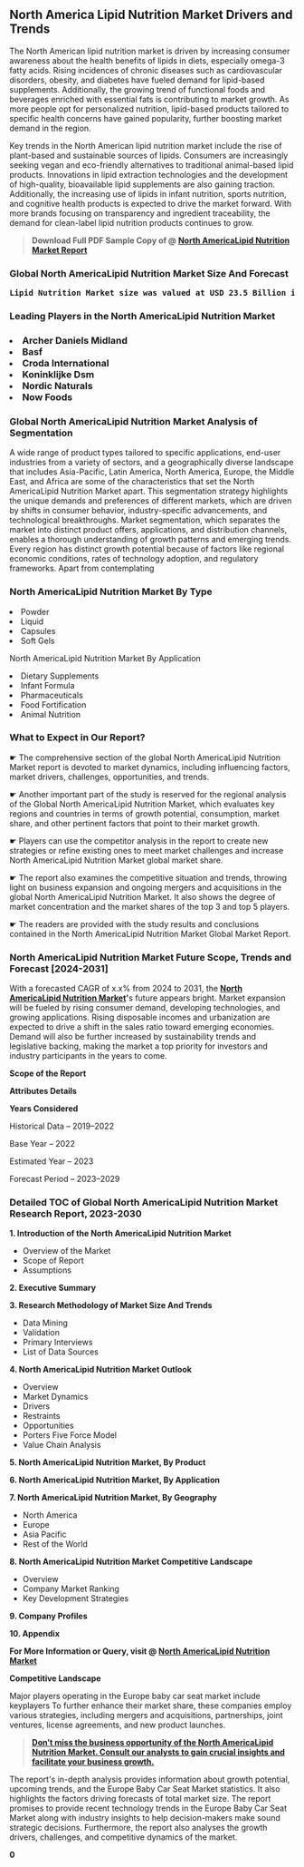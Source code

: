 <p> <h2>North America Lipid Nutrition Market Drivers and Trends</h2><p>The North American lipid nutrition market is driven by increasing consumer awareness about the health benefits of lipids in diets, especially omega-3 fatty acids. Rising incidences of chronic diseases such as cardiovascular disorders, obesity, and diabetes have fueled demand for lipid-based supplements. Additionally, the growing trend of functional foods and beverages enriched with essential fats is contributing to market growth. As more people opt for personalized nutrition, lipid-based products tailored to specific health concerns have gained popularity, further boosting market demand in the region.</p><p>Key trends in the North American lipid nutrition market include the rise of plant-based and sustainable sources of lipids. Consumers are increasingly seeking vegan and eco-friendly alternatives to traditional animal-based lipid products. Innovations in lipid extraction technologies and the development of high-quality, bioavailable lipid supplements are also gaining traction. Additionally, the increasing use of lipids in infant nutrition, sports nutrition, and cognitive health products is expected to drive the market forward. With more brands focusing on transparency and ingredient traceability, the demand for clean-label lipid nutrition products continues to grow.</p></p><blockquote id="" class=""><strong>Download Full PDF Sample Copy of @&nbsp;<a href="https://www.verifiedmarketreports.com/download-sample/?rid=506913&utm_source=GitHub-Jan&utm_medium=290" target="_blank">North AmericaLipid Nutrition Market Report</a>&nbsp;&nbsp;</strong></blockquote><h3 id="" class=""><strong>Global&nbsp;North AmericaLipid Nutrition Market Size And Forecast</strong></h3><pre class="reader-text-block__code-block"><strong>Lipid Nutrition Market size was valued at USD 23.5 Billion in 2022 and is projected to reach USD 42.1 Billion by 2030, growing at a CAGR of 7.8% from 2024 to 2030.</strong></pre><h3 id="" class="">Leading Players in the&nbsp;North AmericaLipid Nutrition Market</h3><h3 class=""></Li><Li>Archer Daniels Midland</Li><Li> Basf</Li><Li> Croda International</Li><Li> Koninklijke Dsm</Li><Li> Nordic Naturals</Li><Li> Now Foods</h3><h3 id="" class="">Global&nbsp;North AmericaLipid Nutrition Market Analysis of Segmentation</h3><p id="" class="">A wide range of product types tailored to specific applications, end-user industries from a variety of sectors, and a geographically diverse landscape that includes Asia-Pacific, Latin America, North America, Europe, the Middle East, and Africa are some of the characteristics that set the North AmericaLipid Nutrition Market apart. This segmentation strategy highlights the unique demands and preferences of different markets, which are driven by shifts in consumer behavior, industry-specific advancements, and technological breakthroughs. Market segmentation, which separates the market into distinct product offers, applications, and distribution channels, enables a thorough understanding of growth patterns and emerging trends. Every region has distinct growth potential because of factors like regional economic conditions, rates of technology adoption, and regulatory frameworks. Apart from contemplating</p><h3 id="" class="">North AmericaLipid Nutrition Market&nbsp;By Type</h3><p></Li><Li>Powder</Li><Li> Liquid</Li><Li> Capsules</Li><Li> Soft Gels</p><div class="" data-test-id=""><p>North AmericaLipid Nutrition Market&nbsp;By Application</p></div><p class=""></Li><Li>Dietary Supplements</Li><Li> Infant Formula</Li><Li> Pharmaceuticals</Li><Li> Food Fortification</Li><Li> Animal Nutrition</p><div class="" data-test-id=""><h3><span class="">What to Expect in Our Report?</span></h3></div><div class="" data-test-id=""><p><span class="">☛ The comprehensive section of the global North AmericaLipid Nutrition Market report is devoted to market dynamics, including influencing factors, market drivers, challenges, opportunities, and trends.</span></p></div><div class="" data-test-id=""><p><span class="">☛ Another important part of the study is reserved for the regional analysis of the Global North AmericaLipid Nutrition Market, which evaluates key regions and countries in terms of growth potential, consumption, market share, and other pertinent factors that point to their market growth.</span></p></div><div class="" data-test-id=""><p><span class="">☛ Players can use the competitor analysis in the report to create new strategies or refine existing ones to meet market challenges and increase North AmericaLipid Nutrition Market global market share.</span></p></div><div class="" data-test-id=""><p><span class="">☛ The report also examines the competitive situation and trends, throwing light on business expansion and ongoing mergers and acquisitions in the global North AmericaLipid Nutrition Market. It also shows the degree of market concentration and the market shares of the top 3 and top 5 players.</span></p></div><div class="" data-test-id=""><p><span class="">☛ The readers are provided with the study results and conclusions contained in the North AmericaLipid Nutrition Market Global Market Report.</span></p></div><div class="" data-test-id=""><h3><span class="">North AmericaLipid Nutrition Market Future Scope, Trends and Forecast [2024-2031]</span></h3></div><div class="" data-test-id=""><p><span class="">With a forecasted CAGR of x.x% from 2024 to 2031, the <strong><a href="https://www.verifiedmarketreports.com/download-sample/?rid=506913&utm_source=GitHub-Jan&utm_medium=290" target="_blank">North AmericaLipid Nutrition Market</a>'</strong>s future appears bright. Market expansion will be fueled by rising consumer demand, developing technologies, and growing applications. Rising disposable incomes and urbanization are expected to drive a shift in the sales ratio toward emerging economies. Demand will also be further increased by sustainability trends and legislative backing, making the market a top priority for investors and industry participants in the years to come.</span></p><p id="ember66" class="ember-view reader-text-block__paragraph"><strong>Scope of the Report</strong></p><p id="ember67" class="ember-view reader-text-block__paragraph"><strong>Attributes Details</strong></p><p id="ember68" class="ember-view reader-text-block__paragraph"><strong>Years Considered</strong></p><p id="ember69" class="ember-view reader-text-block__paragraph">Historical Data &ndash; 2019&ndash;2022</p><p id="ember70" class="ember-view reader-text-block__paragraph">Base Year &ndash; 2022</p><p id="ember71" class="ember-view reader-text-block__paragraph">Estimated Year &ndash; 2023</p><p id="ember72" class="ember-view reader-text-block__paragraph">Forecast Period &ndash; 2023&ndash;2029</p></div><h3 id="" class="">Detailed TOC of Global North AmericaLipid Nutrition Market Research Report, 2023-2030</h3><p id="" class=""><strong>1. Introduction of the North AmericaLipid Nutrition Market</strong></p><ul><li>Overview of the Market</li><li>Scope of Report</li><li>Assumptions</li></ul><p id="" class=""><strong>2. Executive Summary</strong></p><p id="" class=""><strong>3. Research Methodology of Market Size And Trends</strong></p><ul><li>Data Mining</li><li>Validation</li><li>Primary Interviews</li><li>List of Data Sources</li></ul><p id="" class=""><strong>4. North AmericaLipid Nutrition Market Outlook</strong></p><ul><li>Overview</li><li>Market Dynamics</li><li>Drivers</li><li>Restraints</li><li>Opportunities</li><li>Porters Five Force Model</li><li>Value Chain Analysis</li></ul><p id="" class=""><strong>5. North AmericaLipid Nutrition Market, By Product</strong></p><p id="" class=""><strong>6. North AmericaLipid Nutrition Market, By Application</strong></p><p id="" class=""><strong>7. North AmericaLipid Nutrition Market, By Geography</strong></p><ul><li>North America</li><li>Europe</li><li>Asia Pacific</li><li>Rest of the World</li></ul><p id="" class=""><strong>8. North AmericaLipid Nutrition Market Competitive Landscape</strong></p><ul><li>Overview</li><li>Company Market Ranking</li><li>Key Development Strategies</li></ul><p id="" class=""><strong>9. Company Profiles</strong></p><p id="" class=""><strong>10. Appendix</strong></p><p><strong>For More Information or Query, visit&nbsp;@ <a href="https://www.verifiedmarketreports.com/product/lipid-nutrition-market-size-and-forecast/" target="_blank">North AmericaLipid Nutrition Market</a></strong></p><p id="ember61" class="ember-view reader-text-block__paragraph"><strong>Competitive Landscape</strong></p><p id="ember62" class="ember-view reader-text-block__paragraph">Major players operating in the Europe baby car seat market include keyplayers To further enhance their market share, these companies employ various strategies, including mergers and acquisitions, partnerships, joint ventures, license agreements, and new product launches.</p><blockquote id="ember63" class="ember-view reader-text-block__blockquote"><strong><a href="https://www.verifiedmarketreports.com/download-sample/?rid=506913&utm_source=GitHub-Jan&utm_medium=290" target="_blank">Don&rsquo;t miss the business opportunity of the North AmericaLipid Nutrition Market. Consult our analysts to gain crucial insights and facilitate your business growth.</a></strong></blockquote><p id="ember64" class="ember-view reader-text-block__paragraph">The report's in-depth analysis provides information about growth potential, upcoming trends, and the Europe Baby Car Seat Market statistics. It also highlights the factors driving forecasts of total market size. The report promises to provide recent technology trends in the Europe Baby Car Seat Market along with industry insights to help decision-makers make sound strategic decisions. Furthermore, the report also analyses the growth drivers, challenges, and competitive dynamics of the market.</p><p class="ember-view reader-text-block__paragraph"><strong>0</strong></p>
